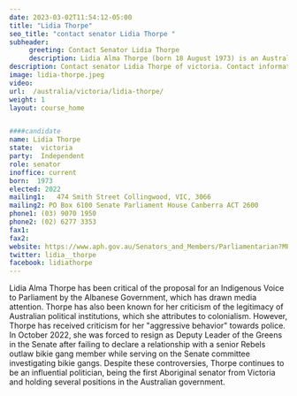 ```yaml
---
date: 2023-03-02T11:54:12-05:00
title: "Lidia Thorpe"
seo_title: "contact senator Lidia Thorpe "
subheader:
     greeting: Contact Senator Lidia Thorpe
     description: Lidia Alma Thorpe (born 18 August 1973) is an Australian independent politician. She has been a senator for Victoria since 2020 and is the first Aboriginal senator from that state. She was a member of the Australian Greens until February 2023 when she quit the party over disagreements concerning the proposed Indigenous Voice to Parliament.[1] She had also served as the Greens' deputy leader in the Senate from June to October 2022.
description: Contact senator Lidia Thorpe of victoria. Contact information for Lidia Thorpe includes email address, phone number, and mailing address.
image: lidia-thorpe.jpeg
video:
url:  /australia/victoria/lidia-thorpe/
weight: 1
layout: course_home


####candidate
name: Lidia Thorpe
state:	victoria
party:	Independent
role: senator
inoffice: current
born:  1973
elected: 2022
mailing1:	474 Smith Street Collingwood, VIC, 3066
mailing2: PO Box 6100 Senate Parliament House Canberra ACT 2600
phone1:	(03) 9070 1950
phone2: (02) 6277 3353
fax1:
fax2:
website: https://www.aph.gov.au/Senators_and_Members/Parliamentarian?MPID=280304
twitter: lidia__thorpe
facebook: lidiathorpe
---
```

Lidia Alma Thorpe has been critical of the proposal for an Indigenous Voice to Parliament by the Albanese Government, which has drawn media attention. Thorpe has also been known for her criticism of the legitimacy of Australian political institutions, which she attributes to colonialism. However, Thorpe has received criticism for her "aggressive behavior" towards police. In October 2022, she was forced to resign as Deputy Leader of the Greens in the Senate after failing to declare a relationship with a senior Rebels outlaw bikie gang member while serving on the Senate committee investigating bikie gangs. Despite these controversies, Thorpe continues to be an influential politician, being the first Aboriginal senator from Victoria and holding several positions in the Australian government.